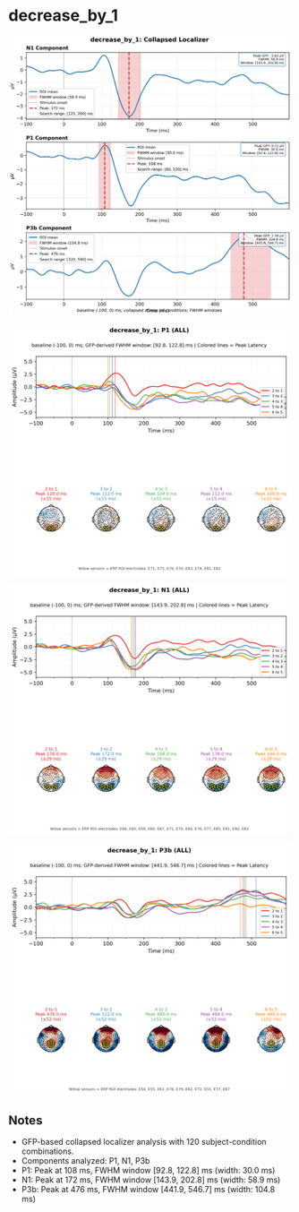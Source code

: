 # decrease_by_1

![figure](docs/assets/plots/decrease_by_1/decrease_by_1-collapsed_localizer.png)

![figure](docs/assets/plots/decrease_by_1/decrease_by_1-P1.png)

![figure](docs/assets/plots/decrease_by_1/decrease_by_1-N1.png)

![figure](docs/assets/plots/decrease_by_1/decrease_by_1-P3b.png)


## Notes

- GFP-based collapsed localizer analysis with 120 subject-condition combinations.
- Components analyzed: P1, N1, P3b
- P1: Peak at 108 ms, FWHM window [92.8, 122.8] ms (width: 30.0 ms)
- N1: Peak at 172 ms, FWHM window [143.9, 202.8] ms (width: 58.9 ms)
- P3b: Peak at 476 ms, FWHM window [441.9, 546.7] ms (width: 104.8 ms)
